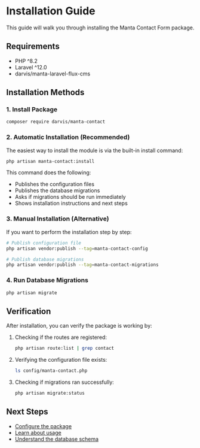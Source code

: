 # Installation Guide

This guide will walk you through installing the Manta Contact Form package.

## Requirements

- PHP ^8.2
- Laravel ^12.0
- darvis/manta-laravel-flux-cms

## Installation Methods

### 1. Install Package

```bash
composer require darvis/manta-contact
```

### 2. Automatic Installation (Recommended)

The easiest way to install the module is via the built-in install command:

```bash
php artisan manta-contact:install
```

This command does the following:
- Publishes the configuration files
- Publishes the database migrations
- Asks if migrations should be run immediately
- Shows installation instructions and next steps

### 3. Manual Installation (Alternative)

If you want to perform the installation step by step:

```bash
# Publish configuration file
php artisan vendor:publish --tag=manta-contact-config

# Publish database migrations
php artisan vendor:publish --tag=manta-contact-migrations
```

### 4. Run Database Migrations

```bash
php artisan migrate
```

## Verification

After installation, you can verify the package is working by:

1. Checking if the routes are registered:
   ```bash
   php artisan route:list | grep contact
   ```

2. Verifying the configuration file exists:
   ```bash
   ls config/manta-contact.php
   ```

3. Checking if migrations ran successfully:
   ```bash
   php artisan migrate:status
   ```

## Next Steps

- [Configure the package](configuration.md)
- [Learn about usage](usage.md)
- [Understand the database schema](database.md)
